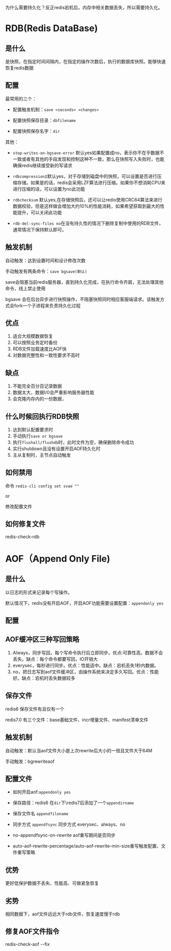 为什么需要持久化？反正redis宕机后，内存中相关数据丢失，所以需要持久化。



# RDB(Redis DataBase)

## 是什么

是快照，在指定时间间隔内，在指定的操作次数后，执行的数据库快照。能够快速恢复redis数据



## 配置

最常用的三个：

- 配置触发机制：`save <seconds> <changes>`

- 配置快照保存目录：`dbfilename`

- 配置快照保存名字：`dir`

其他：

- `stop-writes-on-bgsave-error` 默认yes如果配置成no，表示你不在乎数据不一致或者有其他的手段发现和控制这种不一致，那么在快照写入失败时，也能确保redis继续接受新的写请求
- `rdbcompression`z默认yes，对于存储到磁盘中的快照，可以设置是否进行压缩存储。如果是的话，redis会采用LZF算法进行压缩。如果你不想消耗CPU来进行压缩的话，可以设置为no此功能

- `rdbchecksum` 默认yes,在存储快照后，还可以让redis使用CRC64算法来进行数据校验，但是这样做会增加大约10%的性能消耗，如果希望获取到最大的性能提升，可以关闭此功能
- `rdb-del-sync-files no`在没有持久性的情况下删除复制中使用的RDB文件，通常情况下保持默认即可。



## 触发机制

自动触发：达到设置时间和设计修改次数

手动触发有两条命令：`save bgsave(默认)`

save会阻塞当前redis服务器，直到持久化完成，在执行命令齐肩，无法处理其他命令，线上禁止使用

bgsave 会在后台异步进行快照操作，不阻塞快照同时相应客服端请求。该触发方式会fork一个子进程来负责持久化过程



## 优点

1. 适合大规模数据恢复
2. 可以按照业务定时备份
3. RDB文件加载速度比AOF快
4. 对数据完整性和一致性要求不高时

## 缺点

1. 不能完全百分百记录数据
2. 数据太大，数据I/0会严重影响服务器性能
3. 会克隆内存内的一份数据，



## 什么时候回执行RDB快照

1. 达到默认配置要求时
2. 手动执行`save or bgsave`
3. 执行`flushall/flushdb`时，此时文件为空，确保删除命令成功
4. 实行shutdown且没有设置开启AOF持久化时
5. 主从复制时，主节点自动触发

## 如何禁用

命令 `redis-cli config set svae ""`

or

修改配置文件

## 如何修复文件

redis-check-rdb

# AOF（Append Only File)

## 是什么

以日志的形式来记录每个写操作。

默认情况下，redis没有开启AOF，开启AOF功能需要设置配置：`appendonly yes`

## 配置



## AOF缓冲区三种写回策略

1. Always，同步写回，每个写命令执行后立即同步。优点:可靠性高，数据不会丢失。缺点：每个命令都要写回，IO开销大
2. everysec，每秒进行同步。优点：性能适中。缺点：宕机丢失1秒内数据。
3. no，把日志写到aof文件缓冲区，由操作系统来决定多久写回。优点：性能好。缺点：宕机时丢失数据较多

## 保存文件

redis6 保存文件有且仅有一个

redis7.0 有三个文件：base基础文件、incr增量文件、manifest清单文件

## 触发机制

自动触发：默认当aof文件大小是上次rewrite后大小的一倍且文件大于64M

手动触发：bgrewriteaof

## 配置文件

- 如何开启aof:`appendonly yes`

- 保存路径：redis6 在`dir`下\redis7后添加了一个`appendirname `

- 保存文件名 `appendfilename`
- 同步方式 `appendfsync` 同步方式 everysec、always、no
- no-appendfsync-on-rewrite aof重写期间是否同步
- auto-aof-rewrite-percentage/auto-aof-rewrite-min-size重写触发配置、文件重写策略



## 优势

更好低保护数据不丢失、性能高、可做紧急恢复

## 劣势

相同数据下，aof文件远远大于rdb文件，恢复速度慢于rdb



## 修复AOF文件指令

redis-check-aof --fix 

